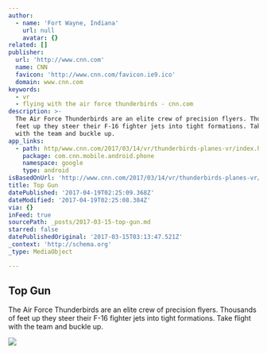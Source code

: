 ```yaml
---
author:
  - name: 'Fort Wayne, Indiana'
    url: null
    avatar: {}
related: []
publisher:
  url: 'http://www.cnn.com'
  name: CNN
  favicon: 'http://www.cnn.com/favicon.ie9.ico'
  domain: www.cnn.com
keywords:
  - vr
  - flying with the air force thunderbirds - cnn.com
description: >-
  The Air Force Thunderbirds are an elite crew of precision flyers. Thousands of
  feet up they steer their F-16 fighter jets into tight formations. Take flight
  with the team and buckle up.
app_links:
  - path: http/www.cnn.com/2017/03/14/vr/thunderbirds-planes-vr/index.html
    package: com.cnn.mobile.android.phone
    namespace: google
    type: android
isBasedOnUrl: 'http://www.cnn.com/2017/03/14/vr/thunderbirds-planes-vr/index.html'
title: Top Gun
datePublished: '2017-04-19T02:25:09.368Z'
dateModified: '2017-04-19T02:25:08.384Z'
via: {}
inFeed: true
sourcePath: _posts/2017-03-15-top-gun.md
starred: false
datePublishedOriginal: '2017-03-15T03:13:47.521Z'
_context: 'http://schema.org'
_type: MediaObject

---
```

<article style=""><h1>Top Gun</h1><p>The Air Force Thunderbirds are an elite crew of precision flyers. Thousands of feet up they steer their F-16 fighter jets into tight formations. Take flight with the team and buckle up.</p><img src="http://i2.cdn.cnn.com/cnnnext/dam/assets/170314082115-thunderbirds-crop-vr-super-tease.jpg" /></article>